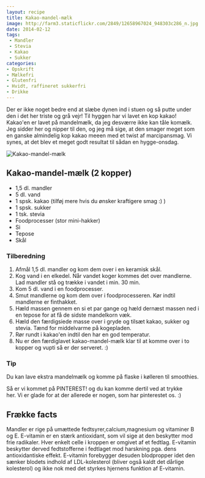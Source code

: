 ```yaml
---
layout: recipe
title: Kakao-mandel-mælk
image: http://farm3.staticflickr.com/2849/12658967024_948303c286_n.jpg
date: 2014-02-12
tags:
 - Mandler
 - Stevia
 - Kakao
 - Sukker
categories:
- Opskrift
- Mælkefri
- Glutenfri
- Hvidt, raffineret sukkerfri
- Drikke
---
```



Der er ikke noget bedre end at slæbe dynen ind i stuen og så putte under den i
det her triste og grå vejr! Til hyggen har vi lavet en kop kakao! Kakao'en er
lavet på mandelmælk, da jeg desværre ikke kan tåle komælk. Jeg sidder her og
nipper til den, og jeg må sige, at den smager meget som en ganske almindelig kop
kakao meeen med et twist af marcipansmag. Vi synes, at det blev et meget godt
resultat til sådan en hygge-onsdag.

![Kakao-mandel-mælk](http://farm3.staticflickr.com/2849/12658967024_948303c286.jpg)

## Kakao-mandel-mælk (2 kopper)
- 1,5 dl. mandler 
- 5 dl. vand
- 1 spsk. kakao (tilføj mere hvis du ønsker kraftigere smag :) )
- 1 spsk. sukker
- 1 tsk. stevia
- Foodprocesser (stor mini-hakker)
- Si
- Tepose
- Skål

### Tilberedning

1. Afmål 1,5 dl. mandler og kom dem over i en keramisk skål.
2. Kog vand i en elkedel. Når vandet koger kommes det over mandlerne. Lad
   mandler stå og trække i vandet i min. 30 min. 
3. Kom 5 dl. vand i en foodprocesser.
4. Smut mandlerne og kom dem over i foodprocesseren. Kør indtil mandlerne er
   finthakket.
5. Hæld massen gennem en si et par gange og hæld dernæst massen ned i en tepose
   for at få de sidste mandelkorn væk.
6. Hæld den færdigsiede masse over i gryde og tilsæt kakao, sukker og stevia.
   Tænd for middelvarme på kogepladen.
7. Rør rundt i kakao'en indtil den har en god temperatur.
8. Nu er den færdiglavet kakao-mandel-mælk klar til at komme over i to kopper og
   vupti så er der serveret. :)

### Tip
Du kan lave ekstra mandelmælk og komme på flaske i kølleren til smoothies.

Så er vi kommet på PINTEREST! og du kan komme dertil ved at trykke her. Vi er
glade for at der allerede er nogen, som har pinterestet os. :) 

## Frække facts
Mandler er rige på umættede fedtsyrer,calcium,magnesium og vitaminer B og E.
E-vitamin er en stærk antioxidant, som vil sige at den beskytter mod frie
radikaler. Hver enkelt celle i kroppen er omgivet af et fedtlag. E-vitamin
beskytter derved fedtstofferne i fedtlaget mod harskning pga. dens
antioxidantiske effekt. E-vitamin forebygger desuden blodpropper idet den sænker
blodets indhold af LDL-kolesterol (bliver også kaldt det dårlige kolesterol) og
ikke nok med det styrkes hjernens funktion af E-vitamin.
